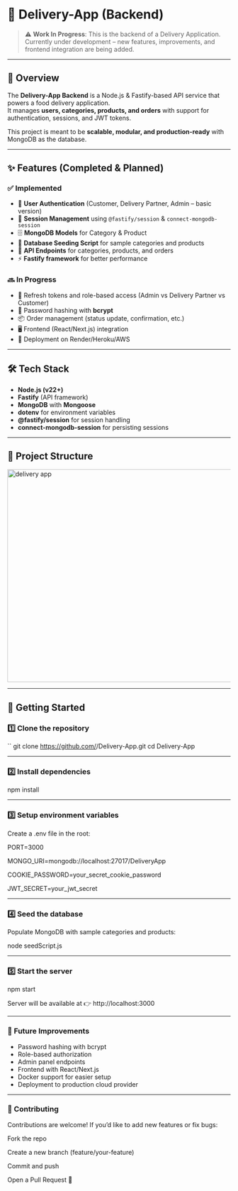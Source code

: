 # 🚚 Delivery-App (Backend)

> ⚠️ **Work In Progress**: This is the backend of a Delivery Application.  
> Currently under development – new features, improvements, and frontend integration are being added.

---

## 📖 Overview
The **Delivery-App Backend** is a Node.js & Fastify-based API service that powers a food delivery application.  
It manages **users, categories, products, and orders** with support for authentication, sessions, and JWT tokens.  

This project is meant to be **scalable, modular, and production-ready** with MongoDB as the database.

---

## ✨ Features (Completed & Planned)

### ✅ Implemented
- 👤 **User Authentication** (Customer, Delivery Partner, Admin – basic version)
- 🔐 **Session Management** using `@fastify/session` & `connect-mongodb-session`
- 🗄️ **MongoDB Models** for Category & Product
- 🌱 **Database Seeding Script** for sample categories and products
- 📡 **API Endpoints** for categories, products, and orders
- ⚡ **Fastify framework** for better performance

### 🔜 In Progress
- 🔄 Refresh tokens and role-based access (Admin vs Delivery Partner vs Customer)
- 🔑 Password hashing with **bcrypt**
- 📦 Order management (status update, confirmation, etc.)
- 🖥️ Frontend (React/Next.js) integration
- 🚀 Deployment on Render/Heroku/AWS

---

## 🛠️ Tech Stack
- **Node.js (v22+)**
- **Fastify** (API framework)
- **MongoDB** with **Mongoose**
- **dotenv** for environment variables
- **@fastify/session** for session handling
- **connect-mongodb-session** for persisting sessions
  

---

## 📂 Project Structure

<img width="805" height="480" alt="delivery app" src="https://github.com/user-attachments/assets/dcc8335f-4989-4e0d-ac3a-ff80b3f88164" />

---

## 🚀 Getting Started

### 1️⃣ Clone the repository
``
git clone https://github.com/<your-username>/Delivery-App.git
cd Delivery-App

---

### 2️⃣ Install dependencies
npm install

---

### 3️⃣ Setup environment variables

Create a .env file in the root:

PORT=3000

MONGO_URI=mongodb://localhost:27017/DeliveryApp

COOKIE_PASSWORD=your_secret_cookie_password

JWT_SECRET=your_jwt_secret

---

### 4️⃣ Seed the database

Populate MongoDB with sample categories and products:

node seedScript.js

---

### 5️⃣ Start the server
npm start

Server will be available at 👉 http://localhost:3000

---

### 📝 Future Improvements

- Password hashing with bcrypt
- Role-based authorization
- Admin panel endpoints
- Frontend with React/Next.js
- Docker support for easier setup
- Deployment to production cloud provider

---

### 🤝 Contributing

Contributions are welcome!
If you’d like to add new features or fix bugs:

Fork the repo

Create a new branch (feature/your-feature)

Commit and push

Open a Pull Request 🚀
